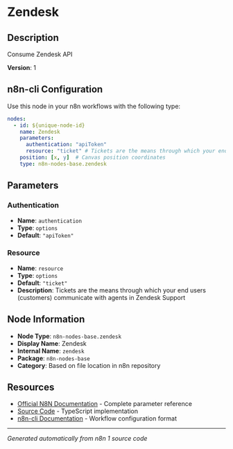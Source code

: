 # Zendesk

## Description

Consume Zendesk API

**Version**: 1

## n8n-cli Configuration

Use this node in your n8n workflows with the following type:

```yaml
nodes:
  - id: ${unique-node-id}
    name: Zendesk
    parameters:
      authentication: "apiToken"
      resource: "ticket" # Tickets are the means through which your end users (customers) communicate with agents in Zendesk Support
    position: [x, y]  # Canvas position coordinates
    type: n8n-nodes-base.zendesk
```

## Parameters

### Authentication

- **Name**: `authentication`
- **Type**: `options`
- **Default**: `"apiToken"`

### Resource

- **Name**: `resource`
- **Type**: `options`
- **Default**: `"ticket"`
- **Description**: Tickets are the means through which your end users (customers) communicate with agents in Zendesk Support


## Node Information

- **Node Type**: `n8n-nodes-base.zendesk`
- **Display Name**: Zendesk
- **Internal Name**: `zendesk`
- **Package**: `n8n-nodes-base`
- **Category**: Based on file location in n8n repository

## Resources

- [Official N8N Documentation](https://docs.n8n.io/integrations/builtin/app-nodes/n8n-nodes-base.zendesk/) - Complete parameter reference
- [Source Code](https://github.com/n8n-io/n8n/blob/master/packages/nodes-base/nodes/Zendesk/Zendesk.node.ts) - TypeScript implementation
- [n8n-cli Documentation](https://github.com/edenreich/n8n-cli) - Workflow configuration format

---
*Generated automatically from n8n 1 source code*
